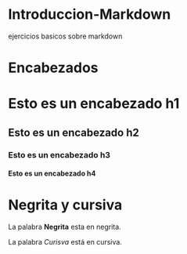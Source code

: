# Introduccion-Markdown
ejercicios basicos sobre markdown

# Encabezados

# Esto es un encabezado h1
## Esto es un encabezado h2
### Esto es un encabezado h3
#### Esto es un encabezado h4

# Negrita y cursiva
 La palabra **Negrita** esta en negrita.

 La palabra *Curisva* está en cursiva.
 